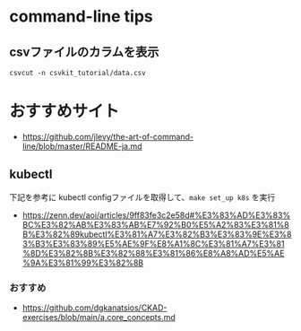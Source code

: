 # command-line tips
## csvファイルのカラムを表示

```shell
csvcut -n csvkit_tutorial/data.csv
```


# おすすめサイト
- https://github.com/jlevy/the-art-of-command-line/blob/master/README-ja.md

## kubectl

下記を参考に kubectl configファイルを取得して、`make set_up k8s` を実行
- https://zenn.dev/aoi/articles/9ff83fe3c2e58d#%E3%83%AD%E3%83%BC%E3%82%AB%E3%83%AB%E7%92%B0%E5%A2%83%E3%81%8B%E3%82%89kubectl%E3%81%A7%E3%82%B3%E3%83%9E%E3%83%B3%E3%83%89%E5%AE%9F%E8%A1%8C%E3%81%A7%E3%81%8D%E3%82%8B%E3%82%88%E3%81%86%E8%A8%AD%E5%AE%9A%E3%81%99%E3%82%8B

### おすすめ
- https://github.com/dgkanatsios/CKAD-exercises/blob/main/a.core_concepts.md

